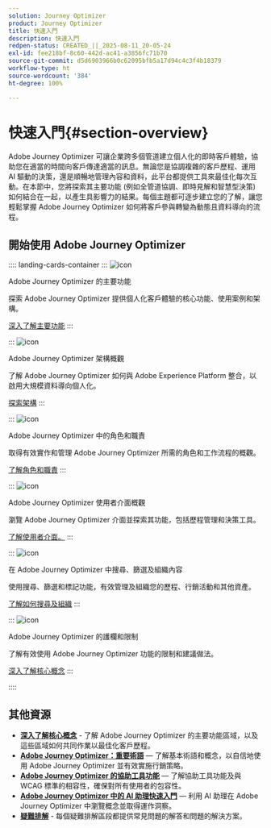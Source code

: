 ```yaml
---
solution: Journey Optimizer
product: Journey Optimizer
title: 快速入門
description: 快速入門
redpen-status: CREATED_||_2025-08-11_20-05-24
exl-id: fee218bf-8c60-442d-ac41-a3856fc71b70
source-git-commit: d5d6903966b0c62095bfb5a17d94c4c3f4b18379
workflow-type: ht
source-wordcount: '384'
ht-degree: 100%

---
```


# 快速入門{#section-overview}

Adobe Journey Optimizer 可讓企業跨多個管道建立個人化的即時客戶體驗，協助您在適當的時間向客戶傳達適當的訊息。無論您是協調複雜的客戶歷程、運用 AI 驅動的決策，還是順暢地管理內容和資料，此平台都提供工具來最佳化每次互動。在本節中，您將探索其主要功能 (例如全管道協調、即時見解和智慧型決策) 如何結合在一起，以產生具影響力的結果。每個主題都可逐步建立您的了解，讓您輕鬆掌握 Adobe Journey Optimizer 如何將客戶參與轉變為動態且資料導向的流程。

## 開始使用 Adobe Journey Optimizer

:::: landing-cards-container
:::
![icon](https://cdn.experienceleague.adobe.com/icons/book.svg?lang=zh-Hant)

Adobe Journey Optimizer 的主要功能

探索 Adobe Journey Optimizer 提供個人化客戶體驗的核心功能、使用案例和架構。

[深入了解主要功能](../using/start/get-started.md)
:::

:::
![icon](https://cdn.experienceleague.adobe.com/icons/code-branch.svg?lang=zh-Hant)

Adobe Journey Optimizer 架構概觀

了解 Adobe Journey Optimizer 如何與 Adobe Experience Platform 整合，以啟用大規模資料導向個人化。

[探索架構](../using/start/architecture-concepts-redpen.md)
:::

:::
![icon](https://cdn.experienceleague.adobe.com/icons/list-check.svg?lang=zh-Hant)

Adobe Journey Optimizer 中的角色和職責

取得有效實作和管理 Adobe Journey Optimizer 所需的角色和工作流程的概觀。

[了解角色和職責](../using/start/quick-start.md)
:::

:::
![icon](https://cdn.experienceleague.adobe.com/icons/gear.svg?lang=zh-Hant)

Adobe Journey Optimizer 使用者介面概觀

瀏覽 Adobe Journey Optimizer 介面並探索其功能，包括歷程管理和決策工具。

[了解使用者介面。](../using/start/user-interface.md)
:::

:::
![icon](https://cdn.experienceleague.adobe.com/icons/circle-play.svg?lang=zh-Hant)

在 Adobe Journey Optimizer 中搜尋、篩選及組織內容

使用搜尋、篩選和標記功能，有效管理及組織您的歷程、行銷活動和其他資產。

[了解如何搜尋及組織](../using/start/search-filter-categorize.md)
:::

:::
![icon](https://cdn.experienceleague.adobe.com/icons/puzzle-piece.svg?lang=zh-Hant)

Adobe Journey Optimizer 的護欄和限制

了解有效使用 Adobe Journey Optimizer 功能的限制和建議做法。

[深入了解核心概念](../using/start/guardrails.md)
:::

::::


## 其他資源

- **[深入了解核心概念](../using/start/functional-areas-redpen.md)** - 了解 Adobe Journey Optimizer 的主要功能區域，以及這些區域如何共同作業以最佳化客戶歷程。
- **[Adobe Journey Optimizer：重要術語](../using/start/terminology-md-redpen.md)** — 了解基本術語和概念，以自信地使用 Adobe Journey Optimizer 並有效實施行銷策略。
- **[Adobe Journey Optimizer 的協助工具功能](../using/start/accessibility.md)** — 了解協助工具功能及與 WCAG 標準的相容性，確保對所有使用者的包容性。
- **[Adobe Journey Optimizer 中的 AI 助理快速入門](../using/start/ai-assistant.md)** — 利用 AI 助理在 Adobe Journey Optimizer 中瀏覽概念並取得運作洞察。
- **[疑難排解](../using/start/troubleshooting.md)** - 每個疑難排解區段都提供常見問題的解答和問題的解決方案。

